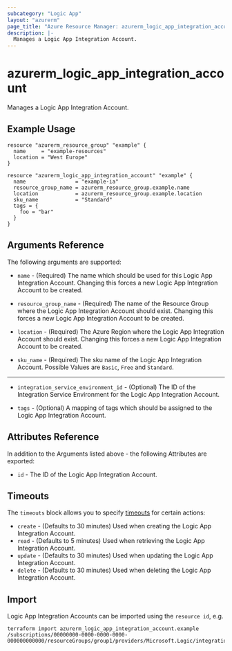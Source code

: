 ```yaml
---
subcategory: "Logic App"
layout: "azurerm"
page_title: "Azure Resource Manager: azurerm_logic_app_integration_account"
description: |-
  Manages a Logic App Integration Account.
---
```


# azurerm_logic_app_integration_account

Manages a Logic App Integration Account.

## Example Usage

```hcl
resource "azurerm_resource_group" "example" {
  name     = "example-resources"
  location = "West Europe"
}

resource "azurerm_logic_app_integration_account" "example" {
  name                = "example-ia"
  resource_group_name = azurerm_resource_group.example.name
  location            = azurerm_resource_group.example.location
  sku_name            = "Standard"
  tags = {
    foo = "bar"
  }
}
```

## Arguments Reference

The following arguments are supported:

* `name` - (Required) The name which should be used for this Logic App Integration Account. Changing this forces a new Logic App Integration Account to be created.

* `resource_group_name` - (Required) The name of the Resource Group where the Logic App Integration Account should exist. Changing this forces a new Logic App Integration Account to be created.

* `location` - (Required) The Azure Region where the Logic App Integration Account should exist. Changing this forces a new Logic App Integration Account to be created.

* `sku_name` - (Required) The sku name of the Logic App Integration Account. Possible Values are `Basic`, `Free` and `Standard`.

---

* `integration_service_environment_id` - (Optional) The ID of the Integration Service Environment for the Logic App Integration Account.

* `tags` - (Optional) A mapping of tags which should be assigned to the Logic App Integration Account.

## Attributes Reference

In addition to the Arguments listed above - the following Attributes are exported:

* `id` - The ID of the Logic App Integration Account.

## Timeouts

The `timeouts` block allows you to specify [timeouts](https://www.terraform.io/docs/configuration/resources.html#timeouts) for certain actions:

* `create` - (Defaults to 30 minutes) Used when creating the Logic App Integration Account.
* `read` - (Defaults to 5 minutes) Used when retrieving the Logic App Integration Account.
* `update` - (Defaults to 30 minutes) Used when updating the Logic App Integration Account.
* `delete` - (Defaults to 30 minutes) Used when deleting the Logic App Integration Account.

## Import

Logic App Integration Accounts can be imported using the `resource id`, e.g.

```shell
terraform import azurerm_logic_app_integration_account.example /subscriptions/00000000-0000-0000-0000-000000000000/resourceGroups/group1/providers/Microsoft.Logic/integrationAccounts/account1
```
